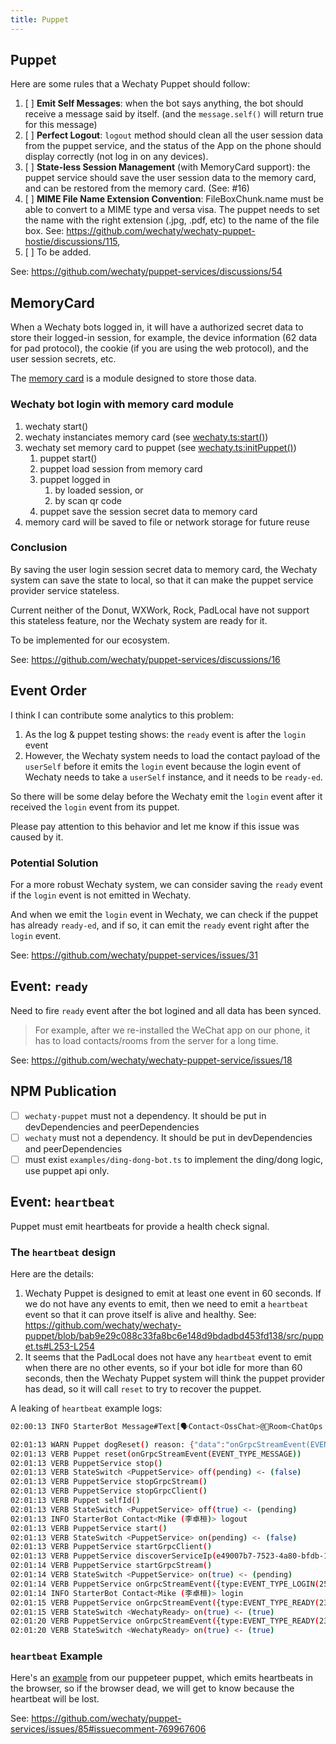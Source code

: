 ```yaml
---
title: Puppet
---
```


## Puppet

Here are some rules that a Wechaty Puppet should follow:

1. [ ] **Emit Self Messages**: when the bot says anything, the bot should receive a message said by itself. (and the `message.self()` will return true for this message)
1. [ ] **Perfect Logout**: `logout` method should clean all the user session data from the puppet service, and the status of the App on the phone should display correctly (not log in on any devices).
1. [ ] **State-less Session Management** (with MemoryCard support): the puppet service should save the user session data to the memory card, and can be restored from the memory card. (See: #16)
1. [ ] **MIME File Name Extension Convention**: FileBoxChunk.name must be able to convert to a MIME type and versa visa. The puppet needs to set the name with the right extension (.jpg, .pdf, etc) to the name of the file box. See: <https://github.com/wechaty/wechaty-puppet-hostie/discussions/115>,
1. [ ] To be added.

See: <https://github.com/wechaty/puppet-services/discussions/54>

## MemoryCard

When a Wechaty bots logged in, it will have a authorized secret data to store their logged-in session, for example, the device information (62 data for pad protocol), the cookie (if you are using the web protocol), and the user session secrets, etc.

The [memory card](https://github.com/huan/memory-card) is a module designed to store those data.

### Wechaty bot login with memory card module

1. wechaty start()
1. wechaty instanciates memory card (see [wechaty.ts:start()](https://github.com/wechaty/wechaty/blob/30c446b2b78c92166a1d613952e77d3e3fdbbe1f/src/wechaty.ts#L681))
1. wechaty set memory card to puppet (see [wechaty.ts:initPuppet()](https://github.com/wechaty/wechaty/blob/30c446b2b78c92166a1d613952e77d3e3fdbbe1f/src/wechaty.ts#L406))
    1. puppet start()
    1. puppet load session from memory card
    1. puppet logged in
        1. by loaded session, or
        1. by scan qr code
    1. puppet save the session secret data to memory card
1. memory card will be saved to file or network storage for future reuse

### Conclusion

By saving the user login session secret data to memory card, the Wechaty system can save the state to local, so that it can make the puppet service provider service stateless.

Current neither of the Donut, WXWork, Rock, PadLocal have not support this stateless feature, nor the Wechaty system are ready for it.

To be implemented for our ecosystem.

See: <https://github.com/wechaty/puppet-services/discussions/16>

## Event Order

I think I can contribute some analytics to this problem:

1. As the log & puppet testing shows: the `ready` event is after the `login` event
1. However, the Wechaty system needs to load the contact payload of the `userSelf` before it emits the `login` event because the login event of Wechaty needs to take a `userSelf` instance, and it needs to be `ready-ed`.

So there will be some delay before the Wechaty emit the `login` event after it received the `login` event from its puppet.

Please pay attention to this behavior and let me know if this issue was caused by it.

### Potential Solution

For a more robust Wechaty system, we can consider saving the `ready` event if the `login` event is not emitted in Wechaty.

And when we emit the `login` event in Wechaty, we can check if the puppet has already `ready-ed`, and if so, it can emit the `ready` event right after the `login` event.

See: <https://github.com/wechaty/puppet-services/issues/31>

## Event: `ready`

Need to fire `ready` event after the bot logined and all data has been synced.

> For example, after we re-installed the WeChat app on our phone, it has to load contacts/rooms from the server for a long time.

See: <https://github.com/wechaty/wechaty-puppet-service/issues/18>

## NPM Publication

- [ ] `wechaty-puppet` must not a dependency. It should be put in devDependencies and peerDependencies
- [ ] `wechaty` must not a dependency. It should be put in devDependencies and peerDependencies
- [ ] must exist `examples/ding-dong-bot.ts` to implement the ding/dong logic, use puppet api only.

## Event: `heartbeat`

Puppet must emit heartbeats for provide a health check signal.

### The `heartbeat` design

Here are the details:

1. Wechaty Puppet is designed to emit at least one event in 60 seconds. If we do not have any events to emit, then we need to emit a `heartbeat` event so that it can prove itself is alive and healthy. See: <https://github.com/wechaty/wechaty-puppet/blob/bab9e29c088c33fa8bc6e148d9bdadbd453fd138/src/puppet.ts#L253-L254>
2. It seems that the PadLocal does not have any `heartbeat` event to emit when there are no other events, so if your bot idle for more than 60 seconds, then the Wechaty Puppet system will think the puppet provider has dead, so it will call `reset` to try to recover the puppet.

A leaking of `heartbeat` example logs:

```sh
02:00:13 INFO StarterBot Message#Text[🗣Contact<OssChat>@👥Room<ChatOps - Heartbeat 💖>] [太阳]

02:01:13 WARN Puppet dogReset() reason: {"data":"onGrpcStreamEvent(EVENT_TYPE_MESSAGE)","timeout":60000}
02:01:13 VERB Puppet reset(onGrpcStreamEvent(EVENT_TYPE_MESSAGE))
02:01:13 VERB PuppetService stop()
02:01:13 VERB StateSwitch <PuppetService> off(pending) <- (false)
02:01:13 VERB PuppetService stopGrpcStream()
02:01:13 VERB PuppetService stopGrpcClient()
02:01:13 VERB Puppet selfId()
02:01:13 VERB StateSwitch <PuppetService> off(true) <- (pending)
02:01:13 INFO StarterBot Contact<Mike (李卓桓)> logout
02:01:13 VERB PuppetService start()
02:01:13 VERB StateSwitch <PuppetService> on(pending) <- (false)
02:01:13 VERB PuppetService startGrpcClient()
02:01:13 VERB PuppetService discoverServiceIp(e49007b7-7523-4a80-bfdb-1be0de3844b9)
02:01:14 VERB PuppetService startGrpcStream()
02:01:14 VERB StateSwitch <PuppetService> on(true) <- (pending)
02:01:14 VERB PuppetService onGrpcStreamEvent({type:EVENT_TYPE_LOGIN(25), payload:"{"contactId":"wxid_a8d806dzznm822"}"})
02:01:14 INFO StarterBot Contact<Mike (李卓桓)> login
02:01:15 VERB PuppetService onGrpcStreamEvent({type:EVENT_TYPE_READY(23), payload:"{"data":"ready"}"})
02:01:15 VERB StateSwitch <WechatyReady> on(true) <- (true)
02:01:20 VERB PuppetService onGrpcStreamEvent({type:EVENT_TYPE_READY(23), payload:"{"data":"ready"}"})
02:01:20 VERB StateSwitch <WechatyReady> on(true) <- (true)
```

### `heartbeat` Example

Here's an [example](https://github.com/wechaty/wechaty-puppet-puppeteer/blob/07f6260b3784c65bcee24bd003aac5d2968a9efc/src/wechaty-bro.js#L103-L112) from our puppeteer puppet, which emits heartbeats in the browser, so if the browser dead, we will get to know because the heartbeat will be lost.

See: <https://github.com/wechaty/puppet-services/issues/85#issuecomment-769967606>
